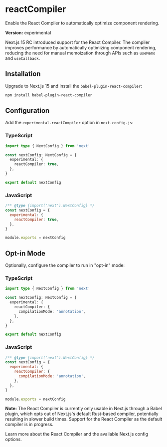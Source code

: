 # reactCompiler

Enable the React Compiler to automatically optimize component rendering.

**Version:** experimental

Next.js 15 RC introduced support for the React Compiler. The compiler improves performance by automatically optimizing component rendering, reducing the need for manual memoization through APIs such as `useMemo` and `useCallback`.

## Installation

Upgrade to Next.js 15 and install the `babel-plugin-react-compiler`:

```bash
npm install babel-plugin-react-compiler
```

## Configuration

Add the `experimental.reactCompiler` option in `next.config.js`:

### TypeScript

```ts
import type { NextConfig } from 'next'

const nextConfig: NextConfig = {
  experimental: {
    reactCompiler: true,
  },
}

export default nextConfig
```

### JavaScript

```js
/** @type {import('next').NextConfig} */
const nextConfig = {
  experimental: {
    reactCompiler: true,
  },
}

module.exports = nextConfig
```

## Opt-in Mode

Optionally, configure the compiler to run in "opt-in" mode:

### TypeScript

```ts
import type { NextConfig } from 'next'

const nextConfig: NextConfig = {
  experimental: {
    reactCompiler: {
      compilationMode: 'annotation',
    },
  },
}

export default nextConfig
```

### JavaScript

```js
/** @type {import('next').NextConfig} */
const nextConfig = {
  experimental: {
    reactCompiler: {
      compilationMode: 'annotation',
    },
  },
}

module.exports = nextConfig
```

**Note:** The React Compiler is currently only usable in Next.js through a Babel plugin, which opts out of Next.js's default Rust-based compiler, potentially resulting in slower build times. Support for the React Compiler as the default compiler is in progress.

Learn more about the React Compiler and the available Next.js config options.